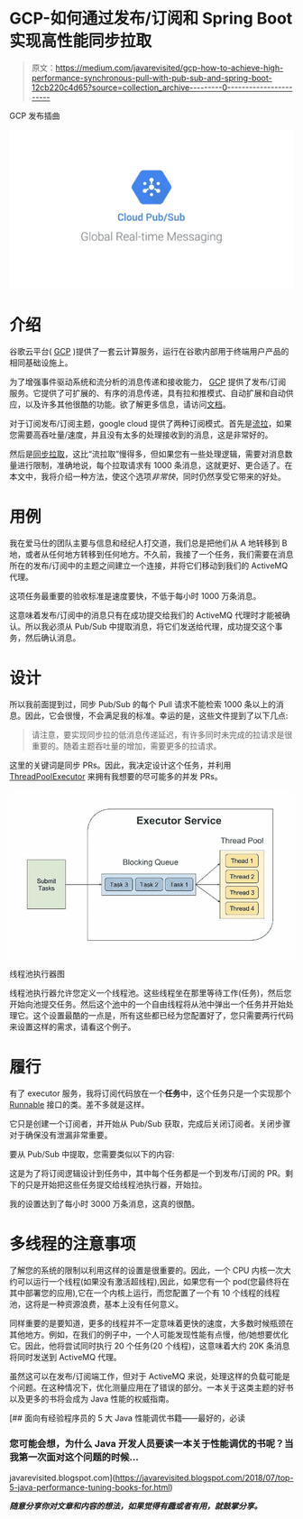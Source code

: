 # GCP-如何通过发布/订阅和 Spring Boot 实现高性能同步拉取

> 原文：<https://medium.com/javarevisited/gcp-how-to-achieve-high-performance-synchronous-pull-with-pub-sub-and-spring-boot-12cb220c4d65?source=collection_archive---------0----------------------->

GCP 发布插曲

![](img/4699b6979aac1eb3a00879e41ff18043.png)

# 介绍

谷歌云平台( [GCP](/javarevisited/5-best-courses-to-learn-google-cloud-platform-gcp-in-2021-169093a3771a) )提供了一套云计算服务，运行在谷歌内部用于终端用户产品的相同基础设施上。

为了增强事件驱动系统和流分析的消息传递和接收能力， [GCP](https://javarevisited.blogspot.com/2019/07/top-5-google-cloud-platform-gcp-courses-certifications-online.html#axzz6iNNhKZui) 提供了发布/订阅服务。它提供了可扩展的、有序的消息传递，具有拉和推模式、自动扩展和自动供应，以及许多其他很酷的功能。欲了解更多信息，请访问[文档](https://cloud.google.com/pubsub)。

对于订阅发布/订阅主题，google cloud 提供了两种订阅模式。首先是[流拉](https://cloud.google.com/pubsub/docs/pull#streamingpull)，如果您需要高吞吐量/速度，并且没有太多的处理接收到的消息，这是非常好的。

然后是[同步拉取](https://cloud.google.com/pubsub/docs/pull#synchronous_pull)，这比“流拉取”慢得多，但如果您有一些处理逻辑，需要对消息数量进行限制，准确地说，每个拉取请求有 1000 条消息，这就更好、更合适了。在本文中，我将介绍一种方法，使这个选项*非常快*，同时仍然享受它带来的好处。

# 用例

我在爱马仕的团队主要与信息和经纪人打交道，我们总是把他们从 A 地转移到 B 地，或者从任何地方转移到任何地方。不久前，我接了一个任务，我们需要在消息所在的发布/订阅中的主题之间建立一个连接，并将它们移动到我们的 ActiveMQ 代理。

这项任务最重要的验收标准是速度要快，不低于每小时 1000 万条消息。

这意味着发布/订阅中的消息只有在成功提交给我们的 ActiveMQ 代理时才能被确认。所以我必须从 Pub/Sub 中提取消息，将它们发送给代理，成功提交这个事务，然后确认消息。

# 设计

所以我前面提到过，同步 Pub/Sub 的每个 Pull 请求不能检索 1000 条以上的消息。因此，它会很慢，不会满足我的标准。幸运的是，这些文件提到了以下几点:

> 请注意，要实现同步拉的低消息传递延迟，有许多同时未完成的拉请求是很重要的。随着主题吞吐量的增加，需要更多的拉请求。

这里的关键词是同步 PRs。因此，我决定设计这个任务，并利用 [ThreadPoolExecutor](https://docs.oracle.com/javase/7/docs/api/java/util/concurrent/ThreadPoolExecutor.html) 来拥有我想要的尽可能多的并发 PRs。

[![](img/8df282b9edbd67006e25540d9aaacad4.png)](https://javarevisited.blogspot.com/2020/04/difference-between-atomic-volatile-and-synchronized-in-java-multi-threading.html)

线程池执行器图

线程池执行器允许您定义一个线程池。这些线程坐在那里等待工作(任务)，然后您开始向池提交任务。然后这个[池](https://javarevisited.blogspot.sg/2013/07/how-to-create-thread-pools-in-java-executors-framework-example-tutorial.html#ixzz5EAhFySdA)中的一个自由线程将从池中弹出一个任务并开始处理它。这个设置最酷的一点是，所有这些都已经为您配置好了，您只需要两行代码来设置这样的需求，请看这个例子。

# 履行

有了 executor 服务，我将订阅代码放在一个**任务**中，这个任务只是一个实现那个 [Runnable](https://www.java67.com/2016/01/7-differences-between-extends-thread-vs-implements-Runnable-java.html) 接口的类。差不多就是这样。

它只是创建一个订阅者，并开始从 Pub/Sub 获取，完成后关闭订阅者。关闭步骤对于确保没有泄漏非常重要。

要从 Pub/Sub 中提取，您需要类似以下的内容:

这是为了将订阅逻辑设计到任务中，其中每个任务都是一个到发布/订阅的 PR。剩下的只是开始把这些任务提交给线程池执行器，开始拉。

我的设置达到了每小时 3000 万条消息，这真的很酷。

# 多线程的注意事项

了解您的系统的限制以利用这样的设置是很重要的。因此，一个 CPU 内核一次大约可以运行一个线程(如果没有激活超线程),因此，如果您有一个 pod(您最终将在其中部署您的应用),它在一个内核上运行，而您配置了一个有 10 个线程的线程池，这将是一种资源浪费，基本上没有任何意义。

同样重要的是要知道，更多的线程并不一定意味着更快的速度，大多数时候瓶颈在其他地方。例如，在我们的例子中，一个人可能发现性能有点慢，他/她想要优化它。因此，他将尝试同时执行 20 个任务(20 个线程)，这意味着大约 20K 条消息将同时发送到 ActiveMQ 代理。

虽然这可以在发布/订阅端工作，但对于 ActiveMQ 来说，处理这样的负载可能是个问题。在这种情况下，优化测量应用在了错误的部分。一本关于这类主题的好书以及更多的书将会成为 Java 性能的权威指南。

[](https://javarevisited.blogspot.com/2018/07/top-5-java-performance-tuning-books-for.html) [## 面向有经验程序员的 5 大 Java 性能调优书籍——最好的，必读

### 您可能会想，为什么 Java 开发人员要读一本关于性能调优的书呢？当我第一次面对这个问题的时候…

javarevisited.blogspot.com](https://javarevisited.blogspot.com/2018/07/top-5-java-performance-tuning-books-for.html) 

***随意分享你对文章和内容的想法，如果觉得有趣或者有用，就鼓掌分享。***